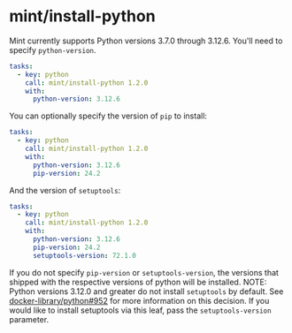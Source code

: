 # mint/install-python

Mint currently supports Python versions 3.7.0 through 3.12.6. You'll need to specify `python-version`.

```yaml
tasks:
  - key: python
    call: mint/install-python 1.2.0
    with:
      python-version: 3.12.6
```

You can optionally specify the version of `pip` to install:

```yaml
tasks:
  - key: python
    call: mint/install-python 1.2.0
    with:
      python-version: 3.12.6
      pip-version: 24.2
```

And the version of `setuptools`:

```yaml
tasks:
  - key: python
    call: mint/install-python 1.2.0
    with:
      python-version: 3.12.6
      pip-version: 24.2
      setuptools-version: 72.1.0
```

If you do not specify `pip-version` or `setuptools-version`, the versions that shipped with the respective versions of python will be installed.
NOTE: Python versions 3.12.0 and greater do not install `setuptools` by default. See [docker-library/python#952](https://github.com/docker-library/python/issues/952) for more information on this decision. If you would like to install setuptools via this leaf, pass the `setuptools-version` parameter.
